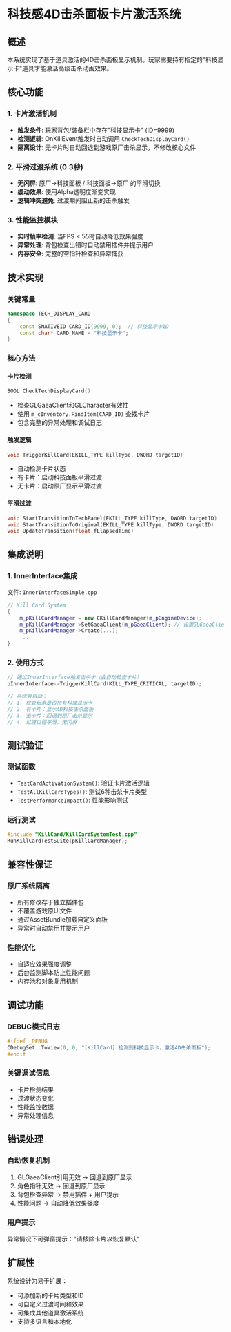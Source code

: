 # 科技感4D击杀面板卡片激活系统

## 概述

本系统实现了基于道具激活的4D击杀面板显示机制。玩家需要持有指定的"科技显示卡"道具才能激活高级击杀动画效果。

## 核心功能

### 1. 卡片激活机制
- **触发条件**: 玩家背包/装备栏中存在"科技显示卡" (ID=9999)
- **检测逻辑**: OnKillEvent触发时自动调用 `CheckTechDisplayCard()`
- **隔离设计**: 无卡片时自动回退到游戏原厂击杀显示，不修改核心文件

### 2. 平滑过渡系统 (0.3秒)
- **无闪屏**: 原厂→科技面板 / 科技面板→原厂 的平滑切换
- **缓动效果**: 使用Alpha透明度渐变实现
- **逻辑冲突避免**: 过渡期间阻止新的击杀触发

### 3. 性能监控模块
- **实时帧率检测**: 当FPS < 55时自动降低效果强度
- **异常处理**: 背包检查出错时自动禁用插件并提示用户
- **内存安全**: 完整的空指针检查和异常捕获

## 技术实现

### 关键常量
```cpp
namespace TECH_DISPLAY_CARD
{
    const SNATIVEID CARD_ID(9999, 0);  // 科技显示卡ID
    const char* CARD_NAME = "科技显示卡";
}
```

### 核心方法

#### 卡片检测
```cpp
BOOL CheckTechDisplayCard()
```
- 检查GLGaeaClient和GLCharacter有效性
- 使用 `m_cInventory.FindItem(CARD_ID)` 查找卡片
- 包含完整的异常处理和调试日志

#### 触发逻辑
```cpp
void TriggerKillCard(EKILL_TYPE killType, DWORD targetID)
```
- 自动检测卡片状态
- 有卡片：启动科技面板平滑过渡
- 无卡片：启动原厂显示平滑过渡

#### 平滑过渡
```cpp
void StartTransitionToTechPanel(EKILL_TYPE killType, DWORD targetID)
void StartTransitionToOriginal(EKILL_TYPE killType, DWORD targetID)
void UpdateTransition(float fElapsedTime)
```

## 集成说明

### 1. InnerInterface集成
文件: `InnerInterfaceSimple.cpp`
```cpp
// Kill Card System
{
    m_pKillCardManager = new CKillCardManager(m_pEngineDevice);
    m_pKillCardManager->SetGaeaClient(m_pGaeaClient); // 设置GLGaeaClient引用
    m_pKillCardManager->Create(...);
    ...
}
```

### 2. 使用方式
```cpp
// 通过InnerInterface触发击杀卡（会自动检查卡片）
pInnerInterface->TriggerKillCard(KILL_TYPE_CRITICAL, targetID);

// 系统会自动：
// 1. 检查玩家是否持有科技显示卡
// 2. 有卡片：显示4D科技击杀面板
// 3. 无卡片：回退到原厂击杀显示
// 4. 过渡过程平滑，无闪屏
```

## 测试验证

### 测试函数
- `TestCardActivationSystem()`: 验证卡片激活逻辑
- `TestAllKillCardTypes()`: 测试6种击杀卡片类型
- `TestPerformanceImpact()`: 性能影响测试

### 运行测试
```cpp
#include "KillCard/KillCardSystemTest.cpp"
RunKillCardTestSuite(pKillCardManager);
```

## 兼容性保证

### 原厂系统隔离
- 所有修改存于独立插件包
- 不覆盖游戏原UI文件
- 通过AssetBundle加载自定义面板
- 异常时自动禁用并提示用户

### 性能优化
- 自适应效果强度调整
- 后台监测脚本防止性能问题
- 内存池和对象复用机制

## 调试功能

### DEBUG模式日志
```cpp
#ifdef _DEBUG
CDebugSet::ToView(0, 0, "[KillCard] 检测到科技显示卡，激活4D击杀面板");
#endif
```

### 关键调试信息
- 卡片检测结果
- 过渡状态变化
- 性能监控数据
- 异常处理信息

## 错误处理

### 自动恢复机制
1. GLGaeaClient引用无效 → 回退到原厂显示
2. 角色指针无效 → 回退到原厂显示  
3. 背包检查异常 → 禁用插件 + 用户提示
4. 性能问题 → 自动降低效果强度

### 用户提示
异常情况下可弹窗提示："请移除卡片以恢复默认"

## 扩展性

系统设计为易于扩展：
- 可添加新的卡片类型和ID
- 可自定义过渡时间和效果
- 可集成其他道具激活系统
- 支持多语言和本地化